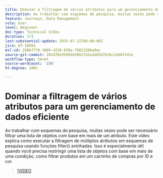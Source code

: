 ```yaml
---
title: Dominar a filtragem de vários atributos para um gerenciamento de dados eficiente
description: Ao trabalhar com esquemas de pesquisa, muitas vezes pode ser necessário filtrar uma lista de objetos com base em mais de um atributo. Este vídeo explica como executar a filtragem de múltiplos atributos em esquemas de pesquisa usando funções filter() aninhadas. Isso é especialmente útil quando você precisa restringir uma lista de objetos com base em mais de uma condição, como filtrar produtos em um carrinho de compras por ID e cor.
feature: Journeys, Data Management
role: User
level: Beginner
doc-type: Technical Video
duration: 173
last-substantial-update: 2025-07-21T00:00:00Z
jira: KT-18564
exl-id: 288bff70-3889-4230-920a-7681220ba9ec
source-git-commit: 201470e35095b38617d1a1bb5d7b16c1e60f431e
workflow-type: tm+mt
source-wordcount: '150'
ht-degree: 100%

---
```


# Dominar a filtragem de vários atributos para um gerenciamento de dados eficiente

Ao trabalhar com esquemas de pesquisa, muitas vezes pode ser necessário filtrar uma lista de objetos com base em mais de um atributo. Este vídeo explica como executar a filtragem de múltiplos atributos em esquemas de pesquisa usando funções filter() aninhadas. Isso é especialmente útil quando você precisa restringir uma lista de objetos com base em mais de uma condição, como filtrar produtos em um carrinho de compras por ID e cor.

>[!VIDEO](https://video.tv.adobe.com/v/3469312/?learn=on&enablevpops)
